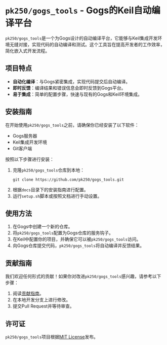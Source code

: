 # `pk250/gogs_tools` - Gogs的Keil自动编译平台

`pk250/gogs_tools`是一个为Gogs设计的自动编译平台，它能够与Keil集成开发环境无缝对接，实现代码的自动编译和测试。这个工具旨在提高开发者的工作效率，简化嵌入式开发流程。

## 项目特点

- **自动化编译**：与Gogs紧密集成，实现代码提交后自动编译。
- **即时反馈**：编译结果和错误信息会即时反馈到Gogs平台。
- **易于集成**：简单的配置步骤，快速与现有的Gogs和Keil环境集成。

## 安装指南

在开始使用`pk250/gogs_tools`之前，请确保你已经安装了以下软件：

- Gogs服务器
- Keil集成开发环境
- Git客户端

按照以下步骤进行安装：

1. 克隆`pk250/gogs_tools`仓库到本地：
   ```
   git clone https://github.com/pk250/gogs_tools.git
   ```
2. 根据`docs`目录下的安装指南进行配置。
3. 运行`setup.sh`脚本或按照文档进行手动设置。

## 使用方法

1. 在Gogs中创建一个新的仓库。
2. 将`pk250/gogs_tools`配置为Gogs仓库的服务钩子。
3. 在Keil中配置你的项目，并确保它可以被`pk250/gogs_tools`访问。
4. 向Gogs仓库提交代码，`pk250/gogs_tools`将自动编译并反馈结果。

## 贡献指南

我们欢迎任何形式的贡献！如果你对改进`pk250/gogs_tools`感兴趣，请参考以下步骤：

1. 阅读[贡献指南](https://github.com/pk250/gogs_tools/blob/master/CONTRIBUTING.md)。
2. 在本地开发分支上进行修改。
3. 提交Pull Request并等待审查。

## 许可证

`pk250/gogs_tools`项目根据[MIT License](https://github.com/pk250/gogs_tools/blob/master/LICENSE)发布。
